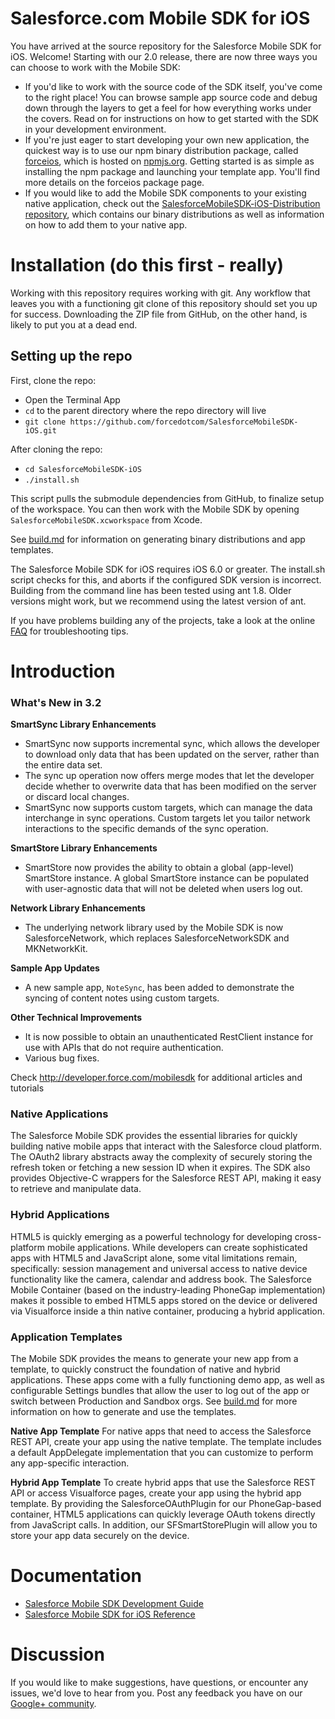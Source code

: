 # Salesforce.com Mobile SDK for iOS

You have arrived at the source repository for the Salesforce Mobile SDK for iOS.  Welcome!  Starting with our 2.0 release, there are now three ways you can choose to work with the Mobile SDK:

- If you'd like to work with the source code of the SDK itself, you've come to the right place!  You can browse sample app source code and debug down through the layers to get a feel for how everything works under the covers.  Read on for instructions on how to get started with the SDK in your development environment.
- If you're just eager to start developing your own new application, the quickest way is to use our npm binary distribution package, called [forceios](https://npmjs.org/package/forceios), which is hosted on [npmjs.org](https://npmjs.org/).  Getting started is as simple as installing the npm package and launching your template app.  You'll find more details on the forceios package page.
- If you would like to add the Mobile SDK components to your existing native application, check out the [SalesforceMobileSDK-iOS-Distribution repository](https://github.com/forcedotcom/SalesforceMobileSDK-iOS-Distribution), which contains our binary distributions as well as information on how to add them to your native app.

Installation (do this first - really)
==
Working with this repository requires working with git.  Any workflow that leaves you with a functioning git clone of this repository should set you up for success.  Downloading the ZIP file from GitHub, on the other hand, is likely to put you at a dead end.

## Setting up the repo
First, clone the repo:

- Open the Terminal App
- `cd` to the parent directory where the repo directory will live
- `git clone https://github.com/forcedotcom/SalesforceMobileSDK-iOS.git`

After cloning the repo:

- `cd SalesforceMobileSDK-iOS`
- `./install.sh`

This script pulls the submodule dependencies from GitHub, to finalize setup of the workspace.  You can then work with the Mobile SDK by opening `SalesforceMobileSDK.xcworkspace` from Xcode.

See [build.md](build.md) for information on generating binary distributions and app templates.

The Salesforce Mobile SDK for iOS requires iOS 6.0 or greater.  The install.sh script checks for this, and aborts if the configured SDK version is incorrect.  Building from the command line has been tested using ant 1.8.  Older versions might work, but we recommend using the latest version of ant.

If you have problems building any of the projects, take a look at the online [FAQ](https://github.com/forcedotcom/SalesforceMobileSDK-iOS/wiki/FAQ) for troubleshooting tips.

Introduction
==

### What's New in 3.2

**SmartSync Library Enhancements**
- SmartSync now supports incremental sync, which allows the developer to download only data that has been updated on the server, rather than the entire data set.
- The sync up operation now offers merge modes that let the developer decide whether to overwrite data that has been modified on the server or discard local changes.
- SmartSync now supports custom targets, which can manage the data interchange in sync operations. Custom targets let you tailor network interactions to the specific demands of the sync operation.

**SmartStore Library Enhancements**
- SmartStore now provides the ability to obtain a global (app-level) SmartStore instance. A global SmartStore instance can be populated with user-agnostic data that will not be deleted when users log out.

**Network Library Enhancements**
- The underlying network library used by the Mobile SDK is now SalesforceNetwork, which replaces SalesforceNetworkSDK and MKNetworkKit.

**Sample App Updates**
- A new sample app, `NoteSync`, has been added to demonstrate the syncing of content notes using custom targets.

**Other Technical Improvements**
- It is now possible to obtain an unauthenticated RestClient instance for use with APIs that do not require authentication.
- Various bug fixes.

Check http://developer.force.com/mobilesdk for additional articles and tutorials

### Native Applications
The Salesforce Mobile SDK provides the essential libraries for quickly building native mobile apps that interact with the Salesforce cloud platform. The OAuth2 library abstracts away the complexity of securely storing the refresh token or fetching a new session ID when it expires. The SDK also provides Objective-C wrappers for the Salesforce REST API, making it easy to retrieve and manipulate data.

### Hybrid Applications
HTML5 is quickly emerging as a powerful technology for developing cross-platform mobile applications. While developers can create sophisticated apps with HTML5 and JavaScript alone, some vital limitations remain, specifically: session management and universal access to native device functionality like the camera, calendar and address book. The Salesforce Mobile Container (based on the industry-leading PhoneGap implementation) makes it possible to embed HTML5 apps stored on the device or delivered via Visualforce inside a thin native container, producing a hybrid application.

### Application Templates
The Mobile SDK provides the means to generate your new app from a template, to quickly construct the foundation of native and hybrid applications.  These apps come with a fully functioning demo app, as well as configurable Settings bundles that allow the user to log out of the app or switch between Production and Sandbox orgs.  See [build.md](build.md) for more information on how to generate and use the templates.

**Native App Template**
For native apps that need to access the Salesforce REST API, create your app using the native template.  The template includes a default AppDelegate implementation that you can customize to perform any app-specific interaction.

**Hybrid App Template**
To create hybrid apps that use the Salesforce REST API or access Visualforce pages, create your app using the hybrid app template. By providing the SalesforceOAuthPlugin for our PhoneGap-based container, HTML5 applications can quickly leverage OAuth tokens directly from JavaScript calls.  In addition, our SFSmartStorePlugin will allow you to store your app data securely on the device.

Documentation
==

* [Salesforce Mobile SDK Development Guide](https://github.com/forcedotcom/SalesforceMobileSDK-Shared/blob/master/doc/mobile_sdk.pdf?raw=true)
* [Salesforce Mobile SDK for iOS Reference](http://forcedotcom.github.io/SalesforceMobileSDK-iOS/Documentation/masterTOC.html)



Discussion
==

If you would like to make suggestions, have questions, or encounter any issues, we'd love to hear from you. Post any feedback you have on our [Google+ community](https://plus.google.com/communities/114225252149514546445).
